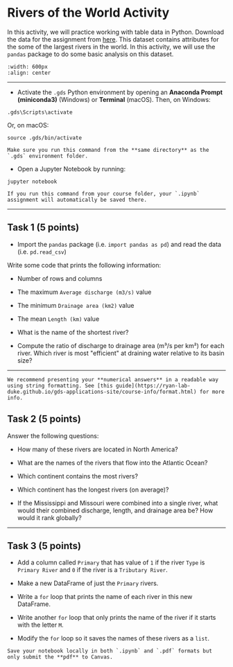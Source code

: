 # Rivers of the World Activity

In this activity, we will practice working with table data in Python. Download the data for the assignment from [here](https://prodduke-my.sharepoint.com/:x:/g/personal/jr555_duke_edu/ETFKJhCx9a5LrWvxNhFSvDIB3RAJT9G2zCHt_rsCedRZCg?e=uBa4oL). This dataset contains attributes for the some of the largest rivers in the world. In this activity, we will use the `pandas` package to do some basic analysis on this dataset. 

```{image} images/global-rivers.webp
:width: 600px
:align: center
```
*****************************

* Activate the `.gds` Python environment by opening an **Anaconda Prompt (miniconda3)** (Windows) or **Terminal** (macOS). Then, on Windows:

```
.gds\Scripts\activate
```

Or, on macOS:

```
source .gds/bin/activate
```

```{note}
Make sure you run this command from the **same directory** as the `.gds` environment folder.
```

* Open a Jupyter Notebook by running:

```
jupyter notebook
```

```{note}
If you run this command from your course folder, your `.ipynb` assignment will automatically be saved there.
```

*****************************

## Task 1 (5 points)

* Import the `pandas` package (i.e. `import pandas as pd`) and read the data (i.e. `pd.read_csv`)

Write some code that prints the following information:

* Number of rows and columns

* The maximum `Average discharge (m3/s)` value

* The minimum `Drainage area (km2)` value

* The mean `Length (km)` value

* What is the name of the shortest river?

* Compute the ratio of discharge to drainage area (m³/s per km²) for each river. Which river is most "efficient" at draining water relative to its basin size?

********************************

```{important}
We recommend presenting your **numerical answers** in a readable way using string formatting. See [this guide](https://ryan-lab-duke.github.io/gds-applications-site/course-info/format.html) for more info.
```

## Task 2 (5 points)

Answer the following questions:

* How many of these rivers are located in North America?

* What are the names of the rivers that flow into the Atlantic Ocean?

* Which continent contains the most rivers?

* Which continent has the longest rivers (on average)?

*  If the Mississippi and Missouri were combined into a single river, what would their combined discharge, length, and drainage area be? How would it rank globally?

*****************************

## Task 3 (5 points)

* Add a column called `Primary` that has value of `1` if the river `Type` is `Primary River` and `0` if the river is a `Tributary River`. 

* Make a new DataFrame of just the `Primary` rivers.

* Write a `for` loop that prints the name of each river in this new DataFrame.

* Write another `for` loop that only prints the name of the river if it starts with the letter `M`.

* Modify the `for` loop so it saves the names of these rivers as a `list`. 


```{important}
Save your notebook locally in both `.ipynb` and `.pdf` formats but only submit the **pdf** to Canvas.
```

